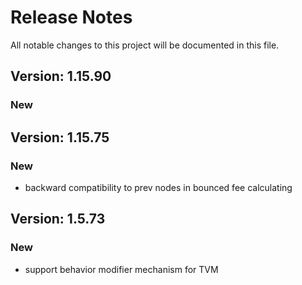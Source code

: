 # Release Notes

All notable changes to this project will be documented in this file.

## Version: 1.15.90

### New


## Version: 1.15.75

### New

- backward compatibility to prev nodes in bounced fee calculating

## Version: 1.5.73

### New

- support behavior modifier mechanism for TVM
